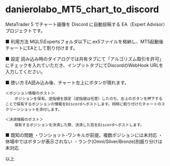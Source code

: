 # danierolabo_MT5_chart_to_discord

MetaTrader 5 でチャート画像を Discord に自動投稿する EA（Expert Advisor）プロジェクトです。

■ 利用方法
    MQL5\Expertsフォルダ以下に.ex5ファイルを格納し、MT5起動後チャートにEAとして割り付けます。

■ 設定
    読み込み時のダイアログでは共有タブにて「アルゴリズム取引を許可」にチェックを入れていただき、インプットタブにてDiscordのWebHook URLを入力してください。

■ 使い方
    EA読み込み後、チャート左上にボタンが現れます。

    ＜ポジション情報のポスト＞
        ポジションを保有、逆指値を設定（逆指値は任意）したのち、左上のボタンを押下することで保有するポジションの情報をDiscordへポストします。同時に割り付けたチャートのスクリーンショットを添付します。

    ＜決済情報のポスト＞
        保有するポジションを決済した際、決済した旨をDiscordへポストします。

■ 既知の問題
    ・ワンショット-ワンキルが前提。複数ポジションには未対応
    ・休場中ではボタンが表示されない
    ・ランク(Omni/Silver/Bronze)別振り分けは未対応

以上
